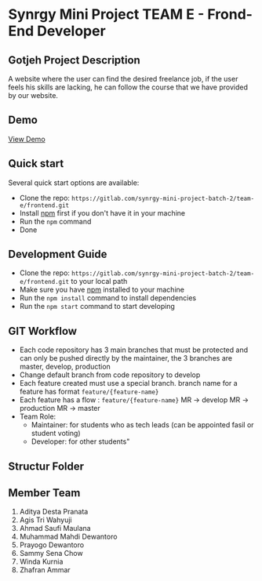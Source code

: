 # Synrgy Mini Project TEAM E - Frond-End Developer

## Gotjeh Project Description

A website where the user can find the desired freelance job, if the user feels his skills are lacking, he can follow the course that we have provided by our website.

## Demo
[View Demo](https://gotjeh-frontend.herokuapp.com/)

## Quick start

Several quick start options are available:

- Clone the repo: `https://gitlab.com/synrgy-mini-project-batch-2/team-e/frontend.git`
- Install [npm](https://npmjs.com/) first if you don't have it in your machine
- Run the `npm` command
- Done

## Development Guide
- Clone the repo: `https://gitlab.com/synrgy-mini-project-batch-2/team-e/frontend.git` to your local path
- Make sure you have [npm](https://www.npmjs.com) installed to your machine
- Run the `npm install` command to install dependencies
- Run the `npm start` command to start developing

## GIT Workflow

- Each code repository has 3 main branches that must be protected and can only be pushed directly by the maintainer, the 3 branches are master, develop, production
- Change default branch from code repository to develop
- Each feature created must use a special branch. branch name for a feature has format `feature/{feature-name}`
- Each feature has a flow : `feature/{feature-name}` MR → develop MR → production MR → master
- Team Role:
    * Maintainer: for students who as tech leads (can be appointed fasil or student voting)
    * Developer: for other students"

## Structur Folder


## Member Team

1. Aditya Desta Pranata
2. Agis Tri Wahyuji
3. Ahmad Saufi Maulana
4. Muhammad Mahdi Dewantoro
5. Prayogo Dewantoro
6. Sammy Sena Chow
7. Winda Kurnia
8. Zhafran Ammar

